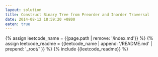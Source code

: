 ```yaml
---
layout: solution
title: Construct Binary Tree from Preorder and Inorder Traversal
date: 2014-08-12 18:59:20 +0800
eaten: true
---
```

{% assign leetcode_name = {{page.path | remove: '/index.md'}}  %}
{% assign leetcode_readme = {{leetcode_name | append: '/README.md' | prepend: '_root/' }}  %}
{% include {{leetcode_readme}} %}
